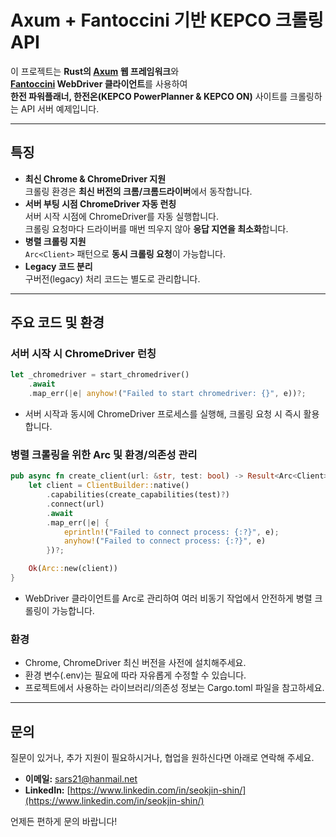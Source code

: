 # Axum + Fantoccini 기반 KEPCO 크롤링 API

이 프로젝트는 **Rust의 [Axum](https://github.com/tokio-rs/axum) 웹 프레임워크**와  
**[Fantoccini](https://github.com/jonhoo/fantoccini) WebDriver 클라이언트**를 사용하여  
**한전 파워플래너, 한전온(KEPCO PowerPlanner & KEPCO ON)** 사이트를 크롤링하는 API 서버 예제입니다.

---

## 특징

- **최신 Chrome & ChromeDriver 지원**  
  크롤링 환경은 **최신 버전의 크롬/크롬드라이버**에서 동작합니다.
- **서버 부팅 시점 ChromeDriver 자동 런칭**  
  서버 시작 시점에 ChromeDriver를 자동 실행합니다.  
  크롤링 요청마다 드라이버를 매번 띄우지 않아 **응답 지연을 최소화**합니다.
- **병렬 크롤링 지원**  
  `Arc<Client>` 패턴으로 **동시 크롤링 요청**이 가능합니다.
- **Legacy 코드 분리**  
  구버전(legacy) 처리 코드는 별도로 관리합니다.

---

## 주요 코드 및 환경

### 서버 시작 시 ChromeDriver 런칭

```rust
let _chromedriver = start_chromedriver()
    .await
    .map_err(|e| anyhow!("Failed to start chromedriver: {}", e))?;
```
- 서버 시작과 동시에 ChromeDriver 프로세스를 실행해, 크롤링 요청 시 즉시 활용합니다.

### 병렬 크롤링을 위한 Arc<Client> 및 환경/의존성 관리
```rust
pub async fn create_client(url: &str, test: bool) -> Result<Arc<Client>> {
    let client = ClientBuilder::native()
        .capabilities(create_capabilities(test)?)
        .connect(url)
        .await
        .map_err(|e| {
            eprintln!("Failed to connect process: {:?}", e);
            anyhow!("Failed to connect process: {:?}", e)
        })?;

    Ok(Arc::new(client))
}
```
- WebDriver 클라이언트를 Arc로 관리하여 여러 비동기 작업에서 안전하게 병렬 크롤링이 가능합니다.

### 환경
- Chrome, ChromeDriver 최신 버전을 사전에 설치해주세요.
- 환경 변수(.env)는 필요에 따라 자유롭게 수정할 수 있습니다.
- 프로젝트에서 사용하는 라이브러리/의존성 정보는 Cargo.toml 파일을 참고하세요.

---

## 문의

질문이 있거나, 추가 지원이 필요하시거나, 협업을 원하신다면 아래로 연락해 주세요.

- **이메일:** sars21@hanmail.net  
- **LinkedIn:** [https://www.linkedin.com/in/seokjin-shin/](https://www.linkedin.com/in/seokjin-shin/)

언제든 편하게 문의 바랍니다!
